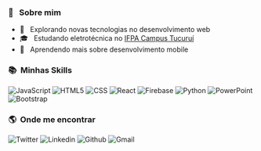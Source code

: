 <h3>🥰 &nbsp; Sobre mim </h3>

- 🤔 &nbsp; Explorando novas tecnologias no desenvolvimento web
- 🎓 &nbsp; Estudando eletrotécnica no <a href="link da sua faculdade">IFPA Campus Tucuruí</a>
- 🌱 &nbsp; Aprendendo mais sobre desenvolvimento mobile

<h3> 📚 &nbsp;Minhas Skills </h3>

  ![JavaScript](https://img.shields.io/badge/JavaScript-323330?style=for-the-badge&logo=javascript&logoColor=F7DF1E)
  ![HTML5](https://img.shields.io/badge/HTML5-E34F26?style=for-the-badge&logo=html5&logoColor=white)
  ![CSS](https://img.shields.io/badge/CSS3-1572B6?style=for-the-badge&logo=css3&logoColor=white)
  ![React](https://img.shields.io/badge/React-20232A?style=for-the-badge&logo=react&logoColor=61DAFB)
  ![Firebase](https://img.shields.io/badge/Firebase-F29D0C?style=for-the-badge&logo=firebase&logoColor=white)
  ![Python](https://img.shields.io/badge/Python-3776AB?style=for-the-badge&logo=python&logoColor=white)
  ![PowerPoint](https://img.shields.io/badge/Microsoft_PowerPoint-B7472A?style=for-the-badge&logo=microsoft-powerpoint&logoColor=white)
  ![Bootstrap](https://img.shields.io/badge/Bootstrap-563D7C?style=for-the-badge&logo=bootstrap&logoColor=white)
 
<h3> 🌎 &nbsp;Onde me encontrar</h3>

![Twitter](https://img.shields.io/badge/Twitter-1DA1F2?style=for-the-badge&logo=twitter&logoColor=white)
![Linkedin](https://img.shields.io/badge/LinkedIn-0077B5?style=for-the-badge&logo=linkedin&logoColor=white)
![Github](https://img.shields.io/badge/GitHub-100000?style=for-the-badge&logo=github&logoColor=white)
![Gmail](https://img.shields.io/badge/Gmail-D14836?style=for-the-badge&logo=gmail&logoColor=white)
